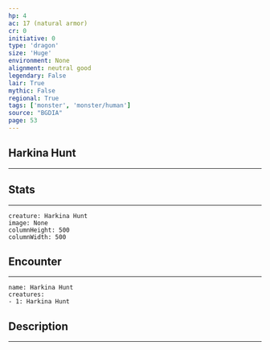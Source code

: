 ```yaml
---
hp: 4
ac: 17 (natural armor)
cr: 0
initiative: 0
type: 'dragon'    
size: 'Huge'
environment: None
alignment: neutral good
legendary: False
lair: True
mythic: False
regional: True
tags: ['monster', 'monster/human']
source: "BGDIA"
page: 53
---
```


## Harkina Hunt
---



## Stats
---

```statblock
creature: Harkina Hunt
image: None
columnHeight: 500
columnWidth: 500
```

## Encounter
---

```encounter-table
name: Harkina Hunt
creatures:
- 1: Harkina Hunt
```

## Description
---




